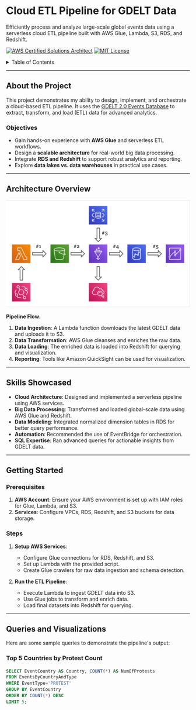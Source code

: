 <!-- PROJECT TITLE -->
# Cloud ETL Pipeline for GDELT Data

Efficiently process and analyze large-scale global events data using a serverless cloud ETL pipeline built with AWS Glue, Lambda, S3, RDS, and Redshift.

<!-- BADGES -->
[![AWS Certified Solutions Architect](https://img.shields.io/badge/AWS-Solutions%20Architect%20Professional-blue)](https://www.credly.com)
[![MIT License](https://img.shields.io/badge/License-MIT-brightgreen.svg)](https://opensource.org/licenses/MIT)

<!-- TABLE OF CONTENTS -->
<details>
  <summary>Table of Contents</summary>
  <ol>
    <li>
      <a href="#about-the-project">About the Project</a>
      <ul>
        <li><a href="#objectives">Objectives</a></li>
        <li><a href="#architecture-overview">Architecture Overview</a></li>
      </ul>
    </li>
    <li><a href="#skills-showcased">Skills Showcased</a></li>
    <li><a href="#getting-started">Getting Started</a></li>
    <li><a href="#queries-and-visualizations">Queries and Visualizations</a></li>
    <li><a href="#license">License</a></li>
    <li><a href="#acknowledgments">Acknowledgments</a></li>
  </ol>
</details>

---

## About the Project

This project demonstrates my ability to design, implement, and orchestrate a cloud-based ETL pipeline. It uses the [GDELT 2.0 Events Database](https://blog.gdeltproject.org/gdelt-2-0-our-global-world-in-realtime/) to extract, transform, and load (ETL) data for advanced analytics.

### Objectives
- Gain hands-on experience with **AWS Glue** and serverless ETL workflows.
- Design a **scalable architecture** for real-world big data processing.
- Integrate **RDS and Redshift** to support robust analytics and reporting.
- Explore **data lakes vs. data warehouses** in practical use cases.

---

## Architecture Overview

![Architecture Diagram](https://github.com/amfelso/gdelt-etl-aws/blob/b6f06b4363502b11e688724e4e44daa25de2a8f4/src/assets/images/architecture.jpg)

**Pipeline Flow**:
1. **Data Ingestion**: A Lambda function downloads the latest GDELT data and uploads it to S3.
2. **Data Transformation**: AWS Glue cleanses and enriches the raw data.
3. **Data Loading**: The enriched data is loaded into Redshift for querying and visualization.
4. **Reporting**: Tools like Amazon QuickSight can be used for visualization.

---

## Skills Showcased

- **Cloud Architecture**: Designed and implemented a serverless pipeline using AWS services.
- **Big Data Processing**: Transformed and loaded global-scale data using AWS Glue and Redshift.
- **Data Modeling**: Integrated normalized dimension tables in RDS for better query performance.
- **Automation**: Recommended the use of EventBridge for orchestration.
- **SQL Expertise**: Ran advanced queries for actionable insights from GDELT data.

---

## Getting Started

### Prerequisites
1. **AWS Account**: Ensure your AWS environment is set up with IAM roles for Glue, Lambda, and S3.
2. **Services**: Configure VPCs, RDS, Redshift, and S3 buckets for data storage.

### Steps
1. **Setup AWS Services**:
   - Configure Glue connections for RDS, Redshift, and S3.
   - Set up Lambda with the provided script.
   - Create Glue crawlers for raw data ingestion and schema detection.

2. **Run the ETL Pipeline**:
   - Execute Lambda to ingest GDELT data into S3.
   - Use Glue jobs to transform and enrich data.
   - Load final datasets into Redshift for querying.

---

## Queries and Visualizations

Here are some sample queries to demonstrate the pipeline's output:

### Top 5 Countries by Protest Count
```sql
SELECT EventCountry AS Country, COUNT(*) AS NumOfProtests
FROM EventsByCountryAndType
WHERE EventType='PROTEST'
GROUP BY EventCountry
ORDER BY COUNT(*) DESC
LIMIT 5;

